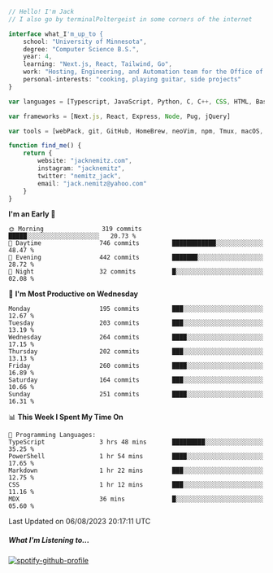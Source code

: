 ```typescript
// Hello! I'm Jack
// I also go by terminalPoltergeist in some corners of the internet

interface what_I'm_up_to {
    school: "University of Minnesota",
    degree: "Computer Science B.S.",
    year: 4,
    learning: "Next.js, React, Tailwind, Go",
    work: "Hosting, Engineering, and Automation team for the Office of Information Technology at UMN",
    personal-interests: "cooking, playing guitar, side projects"
}

var languages = [Typescript, JavaScript, Python, C, C++, CSS, HTML, Bash, VimScript]

var frameworks = [Next.js, React, Express, Node, Pug, jQuery]

var tools = [webPack, git, GitHub, HomeBrew, neoVim, npm, Tmux, macOS, Ubuntu, Docker, Nginx, Cloudflare, DigitalOcean]

function find_me() {
    return {
        website: "jacknemitz.com",
        instagram: "jacknemitz",
        twitter: "nemitz_jack",
        email: "jack.nemitz@yahoo.com"
    }
}
```

<!--START_SECTION:waka-->
**I'm an Early 🐤** 

```text
🌞 Morning                319 commits         █████░░░░░░░░░░░░░░░░░░░░   20.73 % 
🌆 Daytime                746 commits         ████████████░░░░░░░░░░░░░   48.47 % 
🌃 Evening                442 commits         ███████░░░░░░░░░░░░░░░░░░   28.72 % 
🌙 Night                  32 commits          █░░░░░░░░░░░░░░░░░░░░░░░░   02.08 % 
```
📅 **I'm Most Productive on Wednesday** 

```text
Monday                   195 commits         ███░░░░░░░░░░░░░░░░░░░░░░   12.67 % 
Tuesday                  203 commits         ███░░░░░░░░░░░░░░░░░░░░░░   13.19 % 
Wednesday                264 commits         ████░░░░░░░░░░░░░░░░░░░░░   17.15 % 
Thursday                 202 commits         ███░░░░░░░░░░░░░░░░░░░░░░   13.13 % 
Friday                   260 commits         ████░░░░░░░░░░░░░░░░░░░░░   16.89 % 
Saturday                 164 commits         ███░░░░░░░░░░░░░░░░░░░░░░   10.66 % 
Sunday                   251 commits         ████░░░░░░░░░░░░░░░░░░░░░   16.31 % 
```


📊 **This Week I Spent My Time On** 

```text
💬 Programming Languages: 
TypeScript               3 hrs 48 mins       █████████░░░░░░░░░░░░░░░░   35.25 % 
PowerShell               1 hr 54 mins        ████░░░░░░░░░░░░░░░░░░░░░   17.65 % 
Markdown                 1 hr 22 mins        ███░░░░░░░░░░░░░░░░░░░░░░   12.75 % 
CSS                      1 hr 12 mins        ███░░░░░░░░░░░░░░░░░░░░░░   11.16 % 
MDX                      36 mins             █░░░░░░░░░░░░░░░░░░░░░░░░   05.60 % 
```


 Last Updated on 06/08/2023 20:17:11 UTC
<!--END_SECTION:waka-->

##### What I'm Listening to...

[![spotify-github-profile](https://spotify-github-profile.vercel.app/api/view?uid=jack.nemitz&cover_image=true&show_offline=true&bar_color=53b14f&bar_color_cover=false&background_color=121212FF)](https://spotify-github-profile.vercel.app/api/view?uid=jack.nemitz&redirect=true)

